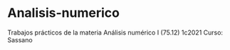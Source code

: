 # Analisis-numerico
Trabajos prácticos de la materia Análisis numérico I (75.12) 1c2021
Curso: Sassano
